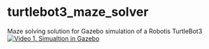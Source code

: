 # turtlebot3_maze_solver
Maze solving solution for Gazebo simulation of a Robotis TurtleBot3
[![Video 1. Simualtion in Gazebo](https://i9.ytimg.com/vi_webp/AVBhoLvclL8/mq2.webp?sqp=CND17qIG-oaymwEmCMACELQB8quKqQMa8AEB-AHICIAC0AWKAgwIABABGGUgZShlMA8=&rs=AOn4CLACtpX0jQuqsNImEKfQpVZYPAIMbg)]([https://www.youtube.com/watch?v=YOUTUBE_VIDEO_ID_HERE](https://youtu.be/AVBhoLvclL8))
